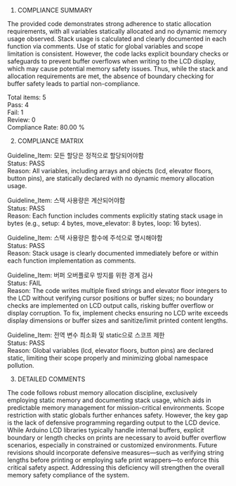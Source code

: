1) COMPLIANCE SUMMARY

The provided code demonstrates strong adherence to static allocation requirements, with all variables statically allocated and no dynamic memory usage observed. Stack usage is calculated and clearly documented in each function via comments. Use of static for global variables and scope limitation is consistent. However, the code lacks explicit boundary checks or safeguards to prevent buffer overflows when writing to the LCD display, which may cause potential memory safety issues. Thus, while the stack and allocation requirements are met, the absence of boundary checking for buffer safety leads to partial non-compliance.

Total items: 5  
Pass: 4  
Fail: 1  
Review: 0  
Compliance Rate: 80.00 %

2) COMPLIANCE MATRIX  

Guideline_Item: 모든 할당은 정적으로 할당되어야함  
Status: PASS  
Reason: All variables, including arrays and objects (lcd, elevator floors, button pins), are statically declared with no dynamic memory allocation usage.

Guideline_Item: 스택 사용량은 계산되어야함  
Status: PASS  
Reason: Each function includes comments explicitly stating stack usage in bytes (e.g., setup: 4 bytes, move_elevator: 8 bytes, loop: 16 bytes).

Guideline_Item: 스택 사용량은 함수에 주석으로 명시해야함  
Status: PASS  
Reason: Stack usage is clearly documented immediately before or within each function implementation as comments.

Guideline_Item: 버퍼 오버플로우 방지를 위한 경계 검사  
Status: FAIL  
Reason: The code writes multiple fixed strings and elevator floor integers to the LCD without verifying cursor positions or buffer sizes; no boundary checks are implemented on LCD output calls, risking buffer overflow or display corruption. To fix, implement checks ensuring no LCD write exceeds display dimensions or buffer sizes and sanitize/limit printed content lengths.

Guideline_Item: 전역 변수 최소화 및 static으로 스코프 제한  
Status: PASS  
Reason: Global variables (lcd, elevator floors, button pins) are declared static, limiting their scope properly and minimizing global namespace pollution.

3) DETAILED COMMENTS  

The code follows robust memory allocation discipline, exclusively employing static memory and documenting stack usage, which aids in predictable memory management for mission-critical environments. Scope restriction with static globals further enhances safety. However, the key gap is the lack of defensive programming regarding output to the LCD device. While Arduino LCD libraries typically handle internal buffers, explicit boundary or length checks on prints are necessary to avoid buffer overflow scenarios, especially in constrained or customized environments. Future revisions should incorporate defensive measures—such as verifying string lengths before printing or employing safe print wrappers—to enforce this critical safety aspect. Addressing this deficiency will strengthen the overall memory safety compliance of the system.